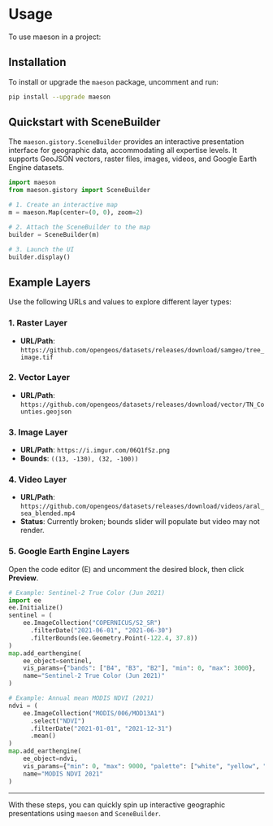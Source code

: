 # Usage

To use maeson in a project:

## Installation

To install or upgrade the `maeson` package, uncomment and run:

```bash
pip install --upgrade maeson
```

## Quickstart with SceneBuilder

The `maeson.gistory.SceneBuilder` provides an interactive presentation interface for geographic data, accommodating all expertise levels. It supports GeoJSON vectors, raster files, images, videos, and Google Earth Engine datasets.

```python
import maeson
from maeson.gistory import SceneBuilder

# 1. Create an interactive map
m = maeson.Map(center=(0, 0), zoom=2)

# 2. Attach the SceneBuilder to the map
builder = SceneBuilder(m)

# 3. Launch the UI
builder.display()
```

## Example Layers

Use the following URLs and values to explore different layer types:

### 1. Raster Layer

* **URL/Path**: `https://github.com/opengeos/datasets/releases/download/samgeo/tree_image.tif`

### 2. Vector Layer

* **URL/Path**: `https://github.com/opengeos/datasets/releases/download/vector/TN_Counties.geojson`

### 3. Image Layer

* **URL/Path**: `https://i.imgur.com/06Q1fSz.png`
* **Bounds**: `((13, -130), (32, -100))`

### 4. Video Layer

* **URL/Path**: `https://github.com/opengeos/datasets/releases/download/videos/aral_sea_blended.mp4`
* **Status**: Currently broken; bounds slider will populate but video may not render.

### 5. Google Earth Engine Layers

Open the code editor (E) and uncomment the desired block, then click **Preview**.

```python
# Example: Sentinel-2 True Color (Jun 2021)
import ee
ee.Initialize()
sentinel = (
    ee.ImageCollection("COPERNICUS/S2_SR")
      .filterDate("2021-06-01", "2021-06-30")
      .filterBounds(ee.Geometry.Point(-122.4, 37.8))
)
map.add_earthengine(
    ee_object=sentinel,
    vis_params={"bands": ["B4", "B3", "B2"], "min": 0, "max": 3000},
    name="Sentinel-2 True Color (Jun 2021)"
)

# Example: Annual mean MODIS NDVI (2021)
ndvi = (
    ee.ImageCollection("MODIS/006/MOD13A1")
      .select("NDVI")
      .filterDate("2021-01-01", "2021-12-31")
      .mean()
)
map.add_earthengine(
    ee_object=ndvi,
    vis_params={"min": 0, "max": 9000, "palette": ["white", "yellow", "green"]},
    name="MODIS NDVI 2021"
)
```

---

With these steps, you can quickly spin up interactive geographic presentations using `maeson` and `SceneBuilder`.
